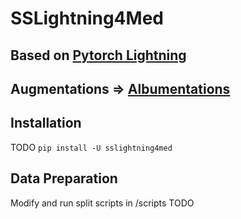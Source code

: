 # SSLightning4Med

## Based on [Pytorch Lightning](https://github.com/PyTorchLightning/pytorch-lightning)

## Augmentations => [Albumentations](https://albumentations.ai/)

## Installation

TODO
`pip install -U sslightning4med`

## Data Preparation

Modify and run split scripts in /scripts
TODO
